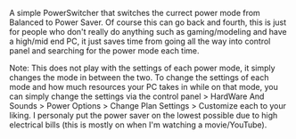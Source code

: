 A simple PowerSwitcher that switches the currect power mode from Balanced to Power Saver. Of course this can go back and fourth, this is just for people who don't really do anything such as gaming/modeling and have a high/mid end PC, it just saves time from going all the way into control panel and searching for the power mode each time. 


Note: This does not play with the settings of each power mode, it simply changes the mode in between the two. To change the settings of each mode and how much resources your PC takes in while on that mode, you can simply change the settings via the control panel > HardWare And Sounds > Power Options > Change Plan Settings > Customize each to your liking. I personaly put the power saver on the lowest possible due to high electrical bills (this is mostly on when I'm watching a movie/YouTube). 
